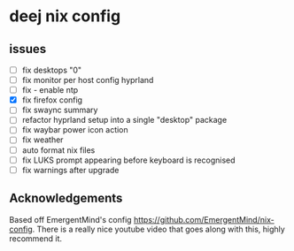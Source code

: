 
# deej nix config

## issues

- [ ] fix desktops "0"
- [ ] fix monitor per host config hyprland
- [ ] fix - enable ntp
- [x] fix firefox config
- [ ] fix swaync summary
- [ ] refactor hyprland setup into a single "desktop" package
- [ ] fix waybar power icon action
- [ ] fix weather
- [ ] auto format nix files
- [ ] fix LUKS prompt appearing before keyboard is recognised
- [ ] fix warnings after upgrade
 
## Acknowledgements

Based off EmergentMind's config https://github.com/EmergentMind/nix-config. There is a really nice youtube video that goes along with this, highly recommend it. 